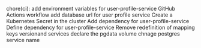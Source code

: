 chore(ci): add environment variables for user-profile-service GitHub Actions workflow
add database url for user profile service
Create a Kubernetes Secret in the cluster
Add dependency for user-profile-service
Define dependency for user-profile-service
Remove redefinition of mapping keys versionand services
declare the pgdata volume
chnage postgres service name

